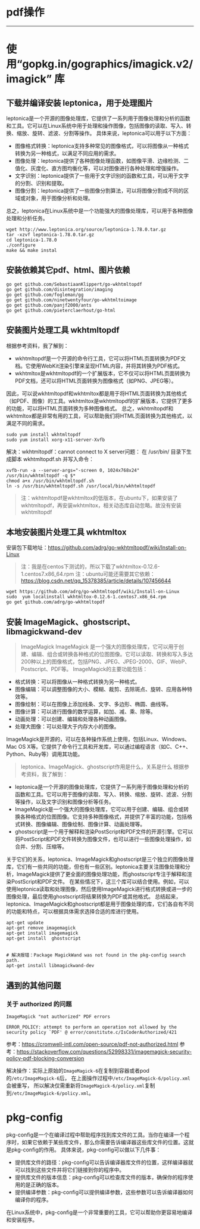 # pdf操作
---

# 使用“gopkg.in/gographics/imagick.v2/imagick” 库

## 下载并编译安装 leptonica，用于处理图片
leptonica是一个开源的图像处理库，它提供了一系列用于图像处理和分析的函数和工具。它可以在Linux系统中用于处理和操作图像，包括图像的读取、写入、转换、缩放、旋转、滤波、分割等操作。
具体来说，leptonica可以用于以下方面：

- 图像格式转换：leptonica支持多种常见的图像格式，可以将图像从一种格式转换为另一种格式，以满足不同应用的需求。
- 图像处理：leptonica提供了各种图像处理函数，如图像平滑、边缘检测、二值化、灰度化、直方图均衡化等，可以对图像进行各种处理和增强操作。
- 文字识别：leptonica提供了一些用于文字识别的函数和工具，可以用于文字的分割、识别和提取。
- 图像分割：leptonica提供了一些图像分割算法，可以将图像分割成不同的区域或对象，用于图像分析和处理。

总之，leptonica在Linux系统中是一个功能强大的图像处理库，可以用于各种图像处理和分析任务。
```
wget http://www.leptonica.org/source/leptonica-1.78.0.tar.gz
tar -xzvf leptonica-1.78.0.tar.gz
cd leptonica-1.78.0
./configure
make && make instal
```

## 安装依赖其它pdf、html、图片依赖
```
go get github.com/SebastiaanKlippert/go-wkhtmltopdf
go get github.com/disintegration/imaging
go get github.com/fogleman/gg
go get github.com/ninetwentyfour/go-wkhtmltoimage
go get github.com/panjf2000/ants
go get github.com/pieterclaerhout/go-html
```

## 安装图片处理工具 wkhtmltopdf
根据参考资料，我了解到：

- wkhtmltopdf是一个开源的命令行工具，它可以将HTML页面转换为PDF文档。它使用WebKit渲染引擎来呈现HTML内容，并将其转换为PDF格式。
- wkhtmltox是wkhtmltopdf的一个扩展版本，它不仅可以将HTML页面转换为PDF文档，还可以将HTML页面转换为图像格式（如PNG、JPEG等）。

因此，可以说wkhtmltopdf和wkhtmltox都是用于将HTML页面转换为其他格式（如PDF、图像）的工具。wkhtmltox是wkhtmltopdf的扩展版本，它提供了更多的功能，可以将HTML页面转换为多种图像格式。
总之，wkhtmltopdf和wkhtmltox都是非常有用的工具，可以帮助我们将HTML页面转换为其他格式，以满足不同的需求。

```
sudo yum install wkhtmltopdf
sudo yum install xorg-x11-server-Xvfb
```

解决：wkhtmltopdf：cannot connect to X server问题：
在 /usr/bin/ 目录下生成脚本 wkhtmltopdf.sh 并写入命令：
```
xvfb-run -a --server-args="-screen 0, 1024x768x24" /usr/bin/wkhtmltopdf -q $*
chmod a+x /usr/bin/wkhtmltopdf.sh
ln -s /usr/bin/wkhtmltopdf.sh /usr/local/bin/wkhtmltopdf
```
> 注：wkhtmltopdf是wkhtmltox的低版本，在ubuntu下，如果安装了wkhtmltopdf，再安装wkhtmltox，相关动态库自动忽略。故没有安装wkhtmltopdf


## 本地安装图片处理工具 wkhtmltox
安装包下载地址：https://github.com/adrg/go-wkhtmltopdf/wiki/Install-on-Linux
> 注：我是在centos下测试的，所以下载了wkhtmltox-0.12.6-1.centos7.x86_64.rpm
> 注：ubuntu可能还需要其它依赖：https://blog.csdn.net/qq_15378385/article/details/107456644
```
wget https://github.com/adrg/go-wkhtmltopdf/wiki/Install-on-Linux
sudo  yum localinstall wkhtmltox-0.12.6-1.centos7.x86_64.rpm
go get github.com/adrg/go-wkhtmltopdf
```


## 安装 ImageMagick、ghostscript、libmagickwand-dev
> ImageMagick
ImageMagick 是一个强大的图像处理库，它可以用于创建、编辑、组合或转换各种格式的位图图像。它可以读取、转换和写入多达200种以上的图像格式，包括PNG、JPEG、JPEG-2000、GIF、WebP、Postscript、PDF等。
ImageMagick的主要功能包括：

- 格式转换：可以将图像从一种格式转换为另一种格式。
- 图像编辑：可以调整图像的大小、模糊、裁剪、去除斑点、旋转、应用各种特效等。
- 图像绘制：可以在图像上添加线条、文字、多边形、椭圆、曲线等。
- 图像计算：可以进行图像的数学运算，如加、减、乘、除等。
- 动画处理：可以创建、编辑和处理各种动画图像。
- 处理大图像：可以处理大于内存大小的图像。

ImageMagick是开源的，可以在各种操作系统上使用，包括Linux、Windows、Mac OS X等。它提供了命令行工具和开发库，可以通过编程语言（如C、C++、Python、Ruby等）调用其功能。

> leptonica、ImageMagick、ghostscript作用是什么，关系是什么
根据参考资料，我了解到：
- leptonica是一个开源的图像处理库，它提供了一系列用于图像处理和分析的函数和工具。它可以用于图像的读取、写入、转换、缩放、旋转、滤波、分割等操作，以及文字识别和图像分析等任务。
- ImageMagick是一个强大的图像处理库，它可以用于创建、编辑、组合或转换各种格式的位图图像。它支持多种图像格式，并提供了丰富的功能，包括格式转换、图像编辑、图像绘制、图像计算、动画处理等。
- ghostscript是一个用于解释和渲染PostScript和PDF文件的开源引擎。它可以将PostScript和PDF文件转换为图像文件，也可以进行一些图像处理操作，如合并、分割、压缩等。

关于它们的关系，leptonica、ImageMagick和ghostscript是三个独立的图像处理库，它们有一些共同的功能，但也有一些区别。leptonica主要关注图像处理和分析，ImageMagick提供了更全面的图像处理功能，而ghostscript专注于解释和渲染PostScript和PDF文件。
在某些情况下，这三个库可以结合使用。例如，可以使用leptonica读取和处理图像，然后使用ImageMagick进行格式转换或进一步的图像处理，最后使用ghostscript将结果转换为PDF或其他格式。
总结起来，leptonica、ImageMagick和ghostscript都是用于图像处理的库，它们各自有不同的功能和特点，可以根据具体需求选择合适的库进行使用。

```
apt-get update
apt-get remove imagemagick
apt-get install imagemagick
apt-get install  ghostscript


# 解决报错：Package MagickWand was not found in the pkg-config search path.
apt-get install libmagickwand-dev
```

## 遇到的其他问题
### 关于 authorized 的问题
```
ImageMagick "not authorized" PDF errors
```
```
ERROR_POLICY: attempt to perform an operation not allowed by the security policy `PDF' @ error/constitute.c/IsCoderAuthorized/421
```

参考：https://cromwell-intl.com/open-source/pdf-not-authorized.html
参考：https://stackoverflow.com/questions/52998331/imagemagick-security-policy-pdf-blocking-conversion

解决操作：实际上原始的`ImageMagick-6`在复制到容器或者pod的`/etc/ImageMagick-6`后，
在上面操作过程中`/etc/ImageMagick-6/policy.xml`会被重写，
所以解决仅需重新将`ImageMagick-6/policy.xml`复制到`/etc/ImageMagick-6/policy.xml`。

# pkg-config
pkg-config是一个在编译过程中帮助程序找到库文件的工具。当你在编译一个程序时，如果它依赖于某些库文件，那么你需要告诉编译器这些库文件的位置。这就是pkg-config的作用。
具体来说，pkg-config可以做以下几件事：

- 提供库文件的路径：pkg-config可以告诉编译器库文件的位置，这样编译器就可以找到这些文件并将它们链接到你的程序中。
- 提供库文件的版本信息：pkg-config可以检查库文件的版本，确保你的程序使用的是正确的版本。
- 提供编译参数：pkg-config可以提供编译参数，这些参数可以告诉编译器如何编译你的程序。

在Linux系统中，pkg-config是一个非常重要的工具，它可以帮助你更容易地编译和安装程序。